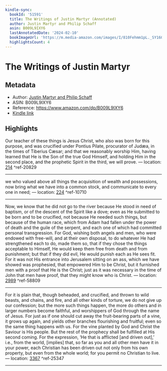```yaml
---
kindle-sync:
  bookId: '51591'
  title: The Writings of Justin Martyr (Annotated)
  author: Justin Martyr and Philip Schaff
  asin: B009L9IXY6
  lastAnnotatedDate: '2024-02-10'
  bookImageUrl: 'https://m.media-amazon.com/images/I/810Fehmm1pL._SY160.jpg'
  highlightsCount: 4
---
```

# The Writings of Justin Martyr
## Metadata
* Author: [Justin Martyr and Philip Schaff](https://www.amazon.comundefined)
* ASIN: B009L9IXY6
* Reference: https://www.amazon.com/dp/B009L9IXY6
* [Kindle link](kindle://book?action=open&asin=B009L9IXY6)

## Highlights



Our teacher of these things is Jesus Christ, who also was born for this purpose, and was crucified under Pontius Pilate, procurator of Judæa, in the times of Tiberius Cæsar; and that we reasonably worship Him, having learned that He is the Son of the true God Himself, and holding Him in the second place, and the prophetic Spirit in the third, we will prove. — location: [214](kindle://book?action=open&asin=B009L9IXY6&location=214) ^ref-20829

---
we who valued above all things the acquisition of wealth and possessions, now bring what we have into a common stock, and communicate to every one in need; — location: [224](kindle://book?action=open&asin=B009L9IXY6&location=224) ^ref-10710

---
Now, we know that he did not go to the river because He stood in need of baptism, or of the descent of the Spirit like a dove; even as He submitted to be born and to be crucified, not because He needed such things, but because of the human race, which from Adam had fallen under the power of death and the guile of the serpent, and each one of which had committed personal transgression. For God, wishing both angels and men, who were endowed with free-will, and at their own disposal, to do whatever He had strengthened each to do, made them so, that if they chose the things acceptable to Himself, He would keep them free from death and from punishment; but that if they did evil, He would punish each as He sees fit. For it was not His entrance into Jerusalem sitting on an ass, which we have showed was prophesied, that empowered Him to be Christ, but it furnished men with a proof that He is the Christ; just as it was necessary in the time of John that men have proof, that they might know who is Christ. — location: [2989](kindle://book?action=open&asin=B009L9IXY6&location=2989) ^ref-58809

---

For it is plain that, though beheaded, and crucified, and thrown to wild beasts, and chains, and fire, and all other kinds of torture, we do not give up our confession; but the more such things happen, the more do others and in larger numbers become faithful, and worshippers of God through the name of Jesus. For just as if one should cut away the fruit-bearing parts of a vine, it grows up again, and yields other branches flourishing and fruitful; even so the same thing happens with us. For the vine planted by God and Christ the Saviour is His people. But the rest of the prophecy shall be fulfilled at His second coming. For the expression, ‘He that is afflicted [and driven out],’ i.e., from the world, [implies] that, so far as you and all other men have it in your power, each Christian has been driven out not only from his own property, but even from the whole world; for you permit no Christian to live. — location: [3367](kindle://book?action=open&asin=B009L9IXY6&location=3367) ^ref-25347

---
